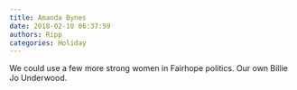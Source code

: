 ```yaml
---
title: Amanda Bynes
date: 2018-02-10 06:37:59
authors: Ripp
categories: Holiday
---
```


 We could use a few more strong women in Fairhope politics. Our own Billie Jo Underwood.